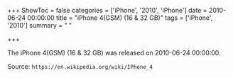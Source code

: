 +++
ShowToc = false
categories = ['iPhone', '2010', 'iPhone']
date = 2010-06-24 00:00:00
title = "iPhone 4(GSM) (16 & 32 GB)"
tags = ['iPhone', '2010']
summary = " "

+++

The iPhone 4(GSM) (16 & 32 GB) was released on 2010-06-24 00:00:00.

Source: `https://en.wikipedia.org/wiki/IPhone_4`
